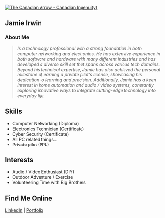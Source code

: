 
[![The Canadian Arrow - Canadian Ingenuity](https://private-user-images.githubusercontent.com/185218135/381352966-2b7e9222-2e6f-4ddb-8c4d-8458fd05a0ca.jpg?jwt=eyJhbGciOiJIUzI1NiIsInR5cCI6IkpXVCJ9.eyJpc3MiOiJnaXRodWIuY29tIiwiYXVkIjoicmF3LmdpdGh1YnVzZXJjb250ZW50LmNvbSIsImtleSI6ImtleTUiLCJleHAiOjE3MzAyNTE0OTAsIm5iZiI6MTczMDI1MTE5MCwicGF0aCI6Ii8xODUyMTgxMzUvMzgxMzUyOTY2LTJiN2U5MjIyLTJlNmYtNGRkYi04YzRkLTg0NThmZDA1YTBjYS5qcGc_WC1BbXotQWxnb3JpdGhtPUFXUzQtSE1BQy1TSEEyNTYmWC1BbXotQ3JlZGVudGlhbD1BS0lBVkNPRFlMU0E1M1BRSzRaQSUyRjIwMjQxMDMwJTJGdXMtZWFzdC0xJTJGczMlMkZhd3M0X3JlcXVlc3QmWC1BbXotRGF0ZT0yMDI0MTAzMFQwMTE5NTBaJlgtQW16LUV4cGlyZXM9MzAwJlgtQW16LVNpZ25hdHVyZT03NjJhNzEzMGNhNmY5ZDhhYjRmNDgzNTUyNzc3NTZhNTRiNDhiZWU3M2NmODljNjZjNjA2ZDI2NjJhMGZmNDdlJlgtQW16LVNpZ25lZEhlYWRlcnM9aG9zdCJ9.cyHUCWH1yAbNZYAYvOvMRNCqg5K0FkNV7iQWghzoEOQ))](htt.readersdigest.ca/travel/canada/avro-arrow/)



## Jamie Irwin

### About Me
> *Is a technology professional with a strong foundation in both computer networking and electronics. He has extensive experience in both software and hardware with many different industries and has developed a diverse skill set that spans across various tech domains. Beyond his technical expertise, Jamie has also achieved the personal milestone of earning a private pilot's license, showcasing his dedication to learning and precision. Additionally, Jamie has a keen interest in home automation and audio / video systems, constantly exploring innovative ways to integrate cutting-edge technology into everyday life.*


## Skills
- Computer Networking (Diploma)
- Electronics Technician (Certificate)
- Cyber Security (Certificate)
- All PC related things...
- Private pilot (PPL)


## Interests
- Audio / Video Enthusiast (DIY)
- Outdoor Adventure / Exercise
- Volunteering Time with Big Brothers

## Find Me Online
[LinkedIn](https://www.linkedin.com/in/jamie-i-92b59a42/) | [Portfolio](https://your-portfolio.com)


